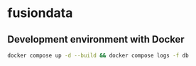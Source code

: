 # fusiondata


## Development environment with Docker

```bash
docker compose up -d --build && docker compose logs -f db
```
